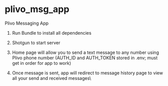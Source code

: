 # plivo_msg_app

Plivo Messaging App

1. Run Bundle to install all dependencies

2. Shotgun to start server

3. Home page will allow you to send a text message to any number using Plivo phone number (AUTH_ID and AUTH_TOKEN stored in .env; must get in order for app to work)

4. Once message is sent, app will redirect to message history page to view all your send and received messages\
